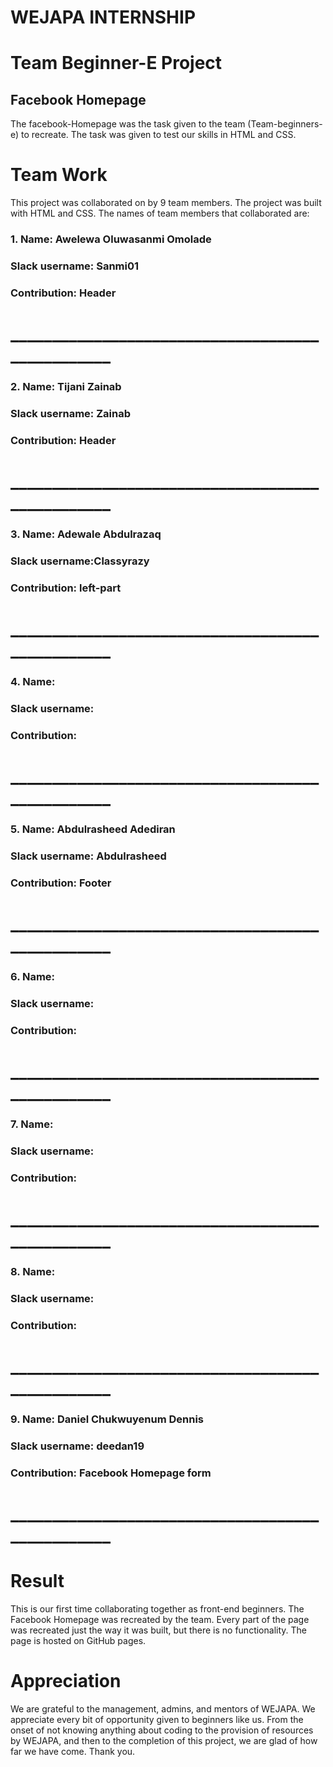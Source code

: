 # WEJAPA INTERNSHIP
# Team Beginner-E Project 

## Facebook Homepage
  The facebook-Homepage was the task given to the team (Team-beginners-e) to recreate.
The task was given to test our skills in HTML and CSS. 

# Team Work
This project was collaborated on by 9 team members. The project was built with HTML and CSS. The names of team members that collaborated are:

### 1. Name: Awelewa Oluwasanmi Omolade
###    Slack username: Sanmi01 
###    Contribution: Header
# _________________________________________________

### 2. Name: Tijani Zainab
###    Slack username: Zainab
###    Contribution: Header

# _________________________________________________

### 3. Name: Adewale Abdulrazaq
###    Slack username:Classyrazy 
###    Contribution: left-part

# _________________________________________________

### 4. Name: 
###    Slack username: 
###    Contribution: 

# _________________________________________________

### 5. Name: Abdulrasheed Adediran 
###    Slack username: Abdulrasheed
###    Contribution: Footer

# _________________________________________________

### 6. Name: 
###    Slack username: 
###    Contribution: 

# _________________________________________________

### 7. Name: 
###    Slack username: 
###    Contribution: 

# _________________________________________________

### 8. Name: 
###    Slack username: 
###    Contribution: 

# _________________________________________________

### 9. Name: Daniel Chukwuyenum Dennis
###    Slack username: deedan19
###    Contribution: Facebook Homepage form

# _________________________________________________

# Result
This is our first time collaborating together
as front-end beginners. The Facebook Homepage was recreated by the team. 
Every part of the page was recreated just the way it was built, but there is no functionality.
The page is hosted on GitHub pages.


# Appreciation 
We are grateful to the management, admins, and mentors of WEJAPA.
We appreciate every bit of opportunity given to beginners like us. 
From the onset of not knowing anything about coding to the provision of resources by WEJAPA, and then to the completion of this project, we are glad of how far we have come. 
Thank you.  
